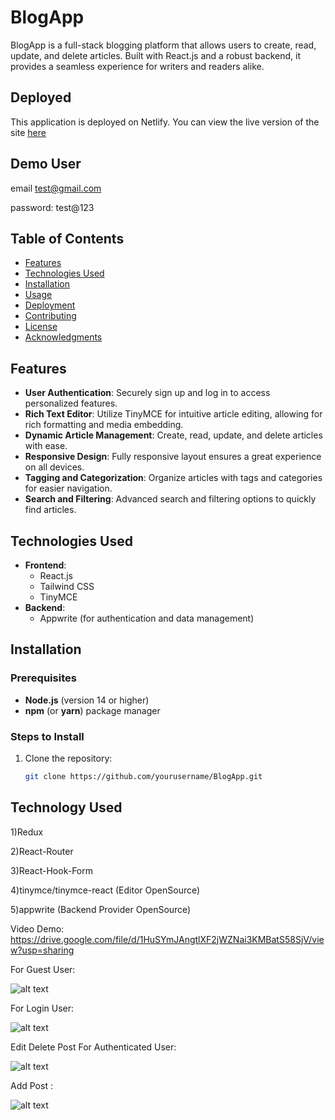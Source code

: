 # BlogApp

BlogApp is a full-stack blogging platform that allows users to create, read, update, and delete articles. Built with React.js and a robust backend, it provides a seamless experience for writers and readers alike.

## Deployed 
This application is deployed on Netlify. You can view the live version of the site [here](https://66f58f8b92c9be079b088cdb--blogapplication1223.netlify.app/)

## Demo User
email
test@gmail.com

password: 
test@123

## Table of Contents
- [Features](#features)
- [Technologies Used](#technologies-used)
- [Installation](#installation)
- [Usage](#usage)
- [Deployment](#deployment)
- [Contributing](#contributing)
- [License](#license)
- [Acknowledgments](#acknowledgments)

## Features
- **User Authentication**: Securely sign up and log in to access personalized features.
- **Rich Text Editor**: Utilize TinyMCE for intuitive article editing, allowing for rich formatting and media embedding.
- **Dynamic Article Management**: Create, read, update, and delete articles with ease.
- **Responsive Design**: Fully responsive layout ensures a great experience on all devices.
- **Tagging and Categorization**: Organize articles with tags and categories for easier navigation.
- **Search and Filtering**: Advanced search and filtering options to quickly find articles.

## Technologies Used
- **Frontend**: 
  - React.js
  - Tailwind CSS
  - TinyMCE
- **Backend**: 
  - Appwrite (for authentication and data management)

## Installation
### Prerequisites
- **Node.js** (version 14 or higher)
- **npm** (or **yarn**) package manager

### Steps to Install
1. Clone the repository:
   ```bash
   git clone https://github.com/yourusername/BlogApp.git

## Technology Used
1)Redux

2)React-Router

3)React-Hook-Form

4)tinymce/tinymce-react (Editor OpenSource)

5)appwrite (Backend Provider OpenSource)


Video Demo:
https://drive.google.com/file/d/1HuSYmJAngtlXF2jWZNai3KMBatS58SjV/view?usp=sharing

For Guest User:

![alt text](<Screenshot 2024-08-18 at 1.49.22 PM.png>)

For Login User:

![alt text](<Screenshot 2024-08-18 at 1.35.15 PM.png>)

Edit Delete Post For Authenticated User:

![alt text](<Screenshot 2024-08-18 at 1.35.40 PM.png>)

Add Post :

![alt text](<Screenshot 2024-08-18 at 1.22.53 PM.png>)

